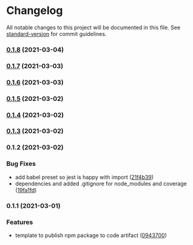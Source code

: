 # Changelog

All notable changes to this project will be documented in this file. See [standard-version](https://github.com/conventional-changelog/standard-version) for commit guidelines.

### [0.1.8](https://github.com/Audibene-GMBH/ta-options/compare/v0.1.7...v0.1.8) (2021-03-04)

### [0.1.7](https://github.com/Audibene-GMBH/ta-options/compare/v0.1.6...v0.1.7) (2021-03-03)

### [0.1.6](https://github.com/Audibene-GMBH/ta-options/compare/v0.1.5...v0.1.6) (2021-03-03)

### [0.1.5](https://github.com/Audibene-GMBH/ta-options/compare/v0.1.4...v0.1.5) (2021-03-02)

### [0.1.4](https://github.com/Audibene-GMBH/ta-options/compare/v0.1.3...v0.1.4) (2021-03-02)

### [0.1.3](https://github.com/Audibene-GMBH/ta-options/compare/v0.1.2...v0.1.3) (2021-03-02)

### 0.1.2 (2021-03-02)


### Bug Fixes

* add babel preset so jest is happy with import ([21f4b39](https://github.com/Audibene-GMBH/ta-options/commit/21f4b39c8c87627e08a388d3ad9626a43d7ca4c0))
* dependencies and added .gitignore for node_modules and coverage ([19fa1fd](https://github.com/Audibene-GMBH/ta-options/commit/19fa1fd51c6d910cc93976780db1bc544d952681))

### 0.1.1 (2021-03-01)


### Features

* template to publish npm package to code artifact ([0943700](https://github.com/Audibene-GMBH/ta-options/commit/094370041265ed1d9641c30c4a064bb0639d9d99))
